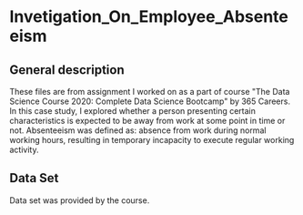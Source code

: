 # Invetigation_On_Employee_Absenteeism
## General description
These files are from assignment I worked on as a part of course "The Data Science Course 2020: Complete Data Science Bootcamp" by 365 Careers.
In this case study, I explored whether a person presenting certain characteristics is expected to be away from work at some point in time or not.
Absenteeism was defined as: absence from work during normal working hours, resulting in temporary incapacity to execute regular working activity.

## Data Set
Data set was provided by the course.  
